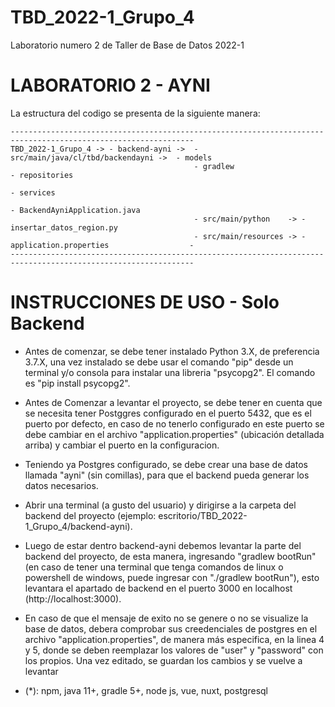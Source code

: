 # TBD_2022-1_Grupo_4

Laboratorio numero 2 de Taller de Base de Datos 2022-1

# LABORATORIO 2 - AYNI

La estructura del codigo se presenta de la siguiente manera:
```
---------------------------------------------------------------------------------------------------------------
TBD_2022-1_Grupo_4 -> - backend-ayni ->  - src/main/java/cl/tbd/backendayni ->  - models 
                                         - gradlew                              - repositories
                                                                                - services
                                                                                - BackendAyniApplication.java
                                         - src/main/python    -> - insertar_datos_region.py  
                                         - src/main/resources -> - application.properties                  -
---------------------------------------------------------------------------------------------------------------
```

# INSTRUCCIONES DE USO - Solo Backend

  - Antes de comenzar, se debe tener instalado Python 3.X, de preferencia 3.7.X, una vez instalado se debe usar el comando "pip" desde un terminal y/o consola para instalar una libreria "psycopg2". El comando es "pip install psycopg2".
  - Antes de Comenzar a levantar el proyecto, se debe tener en cuenta que se necesita tener Postggres configurado en el puerto 5432, que es el puerto por defecto, en caso de no tenerlo configurado en este puerto se debe cambiar en el archivo "application.properties" (ubicación detallada arriba) y cambiar el puerto en la configuracion.
  - Teniendo ya Postgres configurado, se debe crear una base de datos llamada "ayni" (sin comillas), para que el backend pueda generar los datos necesarios.
  - Abrir una terminal (a gusto del usuario) y dirigirse a la carpeta del backend del proyecto (ejemplo: escritorio/TBD_2022-1_Grupo_4/backend-ayni).
  - Luego de estar dentro backend-ayni debemos levantar la parte del backend del proyecto, de esta manera, ingresando "gradlew bootRun" (en caso de tener una terminal que tenga comandos de linux o powershell de windows, puede ingresar con "./gradlew bootRun"), esto levantara el apartado de backend en el puerto 3000 en localhost (http://localhost:3000).
  - En caso de que el mensaje de exito no se genere o no se visualize la base de datos, debera comprobar sus creedenciales de postgres en el archivo "application.properties", de manera más especifica, en la linea 4 y 5, donde se deben reemplazar los valores de "user" y "password" con los propios. Una vez editado, se guardan los cambios y se vuelve a levantar

  - (*): npm, java 11+, gradle 5+, node js, vue, nuxt, postgresql  
